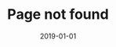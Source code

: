 ---
title: "Page not found"
description: "Sorry, but your page was not found."
type: 404
layout: single
date: 2019-01-01
images:
- /homepage-meta.png
---